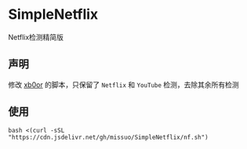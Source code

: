 # SimpleNetflix
Netflix检测精简版

## 声明
修改 [xb0or](https://github.com/xb0or/nftest) 的脚本，只保留了 `Netflix` 和 `YouTube` 检测，去除其余所有检测

## 使用
```shell
bash <(curl -sSL "https://cdn.jsdelivr.net/gh/missuo/SimpleNetflix/nf.sh")
```
